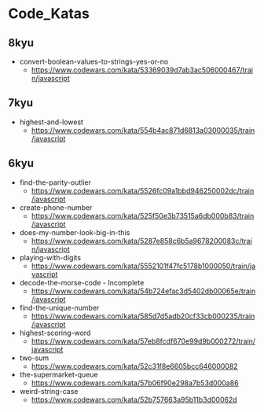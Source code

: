 # Code_Katas

## 8kyu
- convert-boolean-values-to-strings-yes-or-no
  - https://www.codewars.com/kata/53369039d7ab3ac506000467/train/javascript

## 7kyu
- highest-and-lowest
  - https://www.codewars.com/kata/554b4ac871d6813a03000035/train/javascript

## 6kyu
- find-the-parity-outlier
  - https://www.codewars.com/kata/5526fc09a1bbd946250002dc/train/javascript
- create-phone-number
  - https://www.codewars.com/kata/525f50e3b73515a6db000b83/train/javascript
- does-my-number-look-big-in-this
  - https://www.codewars.com/kata/5287e858c6b5a9678200083c/train/javascript
- playing-with-digits 
  - https://www.codewars.com/kata/5552101f47fc5178b1000050/train/javascript
- decode-the-morse-code - Incomplete
  - https://www.codewars.com/kata/54b724efac3d5402db00065e/train/javascript
- find-the-unique-number
  - https://www.codewars.com/kata/585d7d5adb20cf33cb000235/train/javascript
- highest-scoring-word
  - https://www.codewars.com/kata/57eb8fcdf670e99d9b000272/train/javascript
- two-sum
  - https://www.codewars.com/kata/52c31f8e6605bcc646000082
- the-supermarket-queue
  - https://www.codewars.com/kata/57b06f90e298a7b53d000a86
- weird-string-case
  - https://www.codewars.com/kata/52b757663a95b11b3d00062d